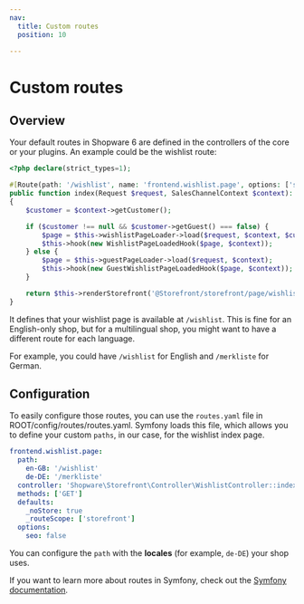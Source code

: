 ```yaml
---
nav:
  title: Custom routes
  position: 10

---
```


# Custom routes

## Overview

Your default routes in Shopware 6 are defined in the controllers of the core or your plugins. An example could be the wishlist route:

```php
<?php declare(strict_types=1);

#[Route(path: '/wishlist', name: 'frontend.wishlist.page', options: ['seo' => false], defaults: ['_noStore' => true], methods: ['GET'])]
public function index(Request $request, SalesChannelContext $context): Response
{
    $customer = $context->getCustomer();

    if ($customer !== null && $customer->getGuest() === false) {
        $page = $this->wishlistPageLoader->load($request, $context, $customer);
        $this->hook(new WishlistPageLoadedHook($page, $context));
    } else {
        $page = $this->guestPageLoader->load($request, $context);
        $this->hook(new GuestWishlistPageLoadedHook($page, $context));
    }

    return $this->renderStorefront('@Storefront/storefront/page/wishlist/index.html.twig', ['page' => $page]);
}
```

It defines that your wishlist page is available at `/wishlist`. This is fine for an English-only shop, but for a multilingual shop, you might want to have a different route for each language.

For example, you could have `/wishlist` for English and `/merkliste` for German.

## Configuration

To easily configure those routes, you can use the `routes.yaml` file in ROOT/config/routes/routes.yaml. Symfony loads this file, which allows you to define your custom `paths`, in our case, for the wishlist index page.

```yaml
frontend.wishlist.page:
  path:
    en-GB: '/wishlist'
    de-DE: '/merkliste'
  controller: 'Shopware\Storefront\Controller\WishlistController::index'
  methods: ['GET']
  defaults:
    _noStore: true
    _routeScope: ['storefront']
  options:
    seo: false
```

You can configure the `path` with the **locales** (for example, `de-DE`) your shop uses.

If you want to learn more about routes in Symfony, check out the [Symfony documentation](https://symfony.com/doc/current/routing.html#creating-routes-as-attributes).
